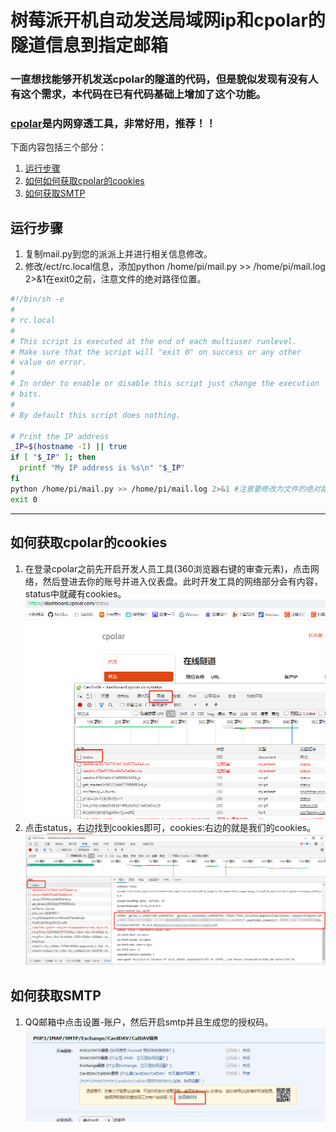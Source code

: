 # 树莓派开机自动发送局域网ip和cpolar的隧道信息到指定邮箱



### 一直想找能够开机发送cpolar的隧道的代码，但是貌似发现有没有人有这个需求，本代码在已有代码基础上增加了这个功能。
### [cpolar](https://www.cpolar.com/)是内网穿透工具，非常好用，推荐！！
下面内容包括三个部分：
1. [运行步骤](#运行步骤)
2. [如何如何获取cpolar的cookies](#如何如何获取cpolar的cookies)
3. [如何获取SMTP](#如何获取SMTP)



## 运行步骤
1. 复制mail.py到您的派派上并进行相关信息修改。
2. 修改/ect/rc.local信息，添加python /home/pi/mail.py >> /home/pi/mail.log 2>&1在exit0之前，注意文件的绝对路径位置。
``` sh
#!/bin/sh -e
#
# rc.local
#
# This script is executed at the end of each multiuser runlevel.
# Make sure that the script will "exit 0" on success or any other
# value on error.
#
# In order to enable or disable this script just change the execution
# bits.
#
# By default this script does nothing.

# Print the IP address
_IP=$(hostname -I) || true
if [ "$_IP" ]; then
  printf "My IP address is %s\n" "$_IP"
fi
python /home/pi/mail.py >> /home/pi/mail.log 2>&1 #注意要修改为文件的绝对路径
exit 0
```
---
## 如何获取cpolar的cookies
1. 在登录cpolar之前先开启开发人员工具(360浏览器右键的审查元素)，点击网络，然后登进去你的账号并进入仪表盘。此时开发工具的网络部分会有内容，status中就藏有cookies。
![](/cookies1.png)
2. 点击status，右边找到cookies即可，cookies:右边的就是我们的cookies。
![](/cookies2.png)
## 如何获取SMTP 
1. QQ邮箱中点击设置-账户，然后开启smtp并且生成您的授权码。
![](/smtp.png)

